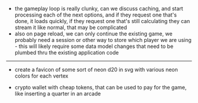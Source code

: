 


* the gameplay loop is really clunky, can we discuss caching, and start processing each of the next options, and if they request one that's done, it loads quickly, if they request one that's still calculating they can stream it like normal, that may be complicated
* also on page reload, we can only continue the existing game, we probably need a session or other way to store which player we are using - this will likely require some data model changes that need to be plumbed thru the existing application code 

---

* create a favicon of some sort of neon d20 in svg with various neon colors for each vertex

* crypto wallet with cheap tokens, that can be used to pay for the game, like inserting a quarter in an arcade